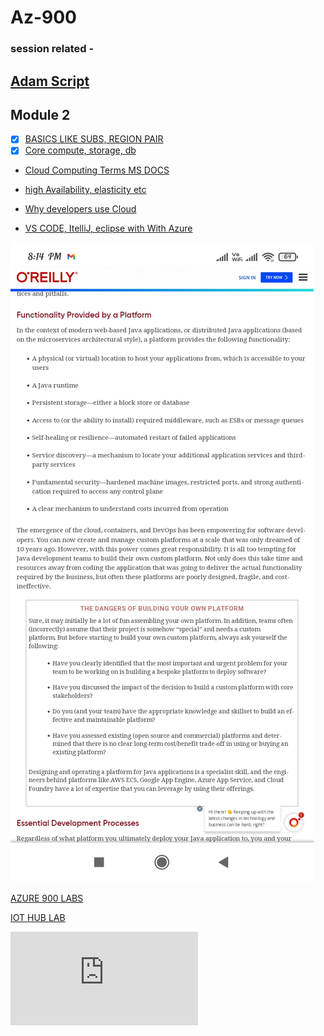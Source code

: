 # Az-900
### session related - 
## [Adam Script](https://marczak.io/az-900/#navigation)

## Module 2 
- [x] [BASICS LIKE SUBS, REGION PAIR](https://docs.microsoft.com/en-us/learn/modules/azure-architecture-fundamentals/)
- [x] [Core compute, storage, db](https://docs.microsoft.com/en-us/learn/paths/az-900-describe-core-azure-services/)

- [Cloud Computing Terms MS DOCS](https://azure.microsoft.com/en-in/overview/cloud-computing-dictionary/)

- [high Availability, elasticity etc](https://docs.microsoft.com/en-us/learn/modules/fundamental-azure-concepts/benefits-of-cloud-computing)

- [Why developers use Cloud](https://www.oreilly.com/library/view/continuous-delivery-in/9781491986011/ch04.html)

- [ VS CODE, ItelliJ, eclipse with With Azure](https://docs.microsoft.com/en-us/azure/developer/java/fundamentals/java-azure-tools)

![](https://raw.githubusercontent.com/Ananyojha/spare-images/main/900_session/Screenshot_2022-04-04-20-14-32-043_com.android.chrome.jpg)

[AZURE 900 LABS](https://microsoftlearning.github.io/AZ-900T0x-MicrosoftAzureFundamentals/)

[IOT HUB LAB](https://microsoftlearning.github.io/AZ-900T0x-MicrosoftAzureFundamentals/Instructions/Walkthroughs/07-Implement%20the%20Azure%20IoT%20Hub.html)


![](https://storageaccount098098.blob.core.windows.net/container1/rg-LTI_az900-demo.html)

